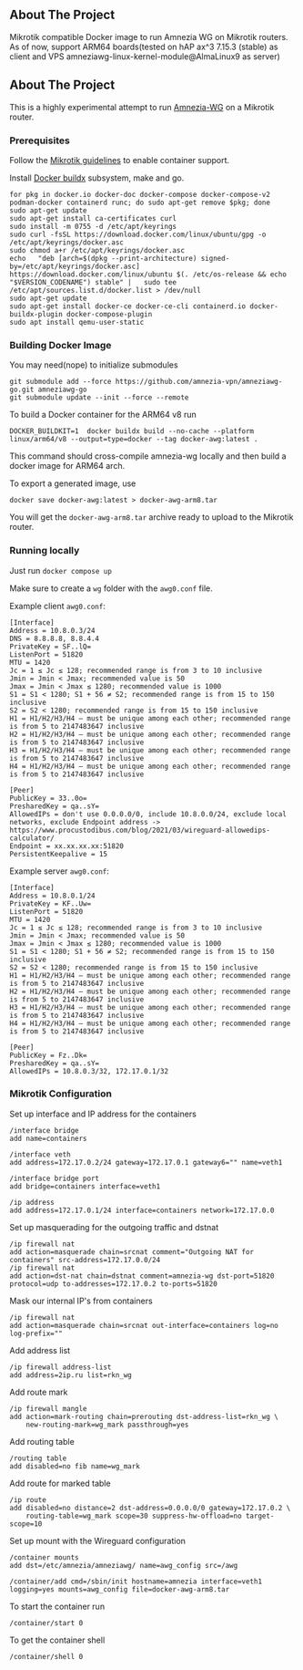 ## About The Project
Mikrotik compatible Docker image to run Amnezia WG on Mikrotik routers. As of now, support ARM64 boards(tested on hAP ax^3 7.15.3 (stable) as client and VPS amneziawg-linux-kernel-module@AlmaLinux9 as server)

## About The Project
This is a highly experimental attempt to run [Amnezia-WG](https://github.com/amnezia-vpn/amnezia-wg) on a Mikrotik router.

### Prerequisites

Follow the [Mikrotik guidelines](https://help.mikrotik.com/docs/display/ROS/Container) to enable container support.

Install [Docker buildx](https://github.com/docker/buildx) subsystem, make and go.
```
for pkg in docker.io docker-doc docker-compose docker-compose-v2 podman-docker containerd runc; do sudo apt-get remove $pkg; done
sudo apt-get update
sudo apt-get install ca-certificates curl
sudo install -m 0755 -d /etc/apt/keyrings
sudo curl -fsSL https://download.docker.com/linux/ubuntu/gpg -o /etc/apt/keyrings/docker.asc
sudo chmod a+r /etc/apt/keyrings/docker.asc
echo   "deb [arch=$(dpkg --print-architecture) signed-by=/etc/apt/keyrings/docker.asc] https://download.docker.com/linux/ubuntu $(. /etc/os-release && echo "$VERSION_CODENAME") stable" |   sudo tee /etc/apt/sources.list.d/docker.list > /dev/null
sudo apt-get update
sudo apt-get install docker-ce docker-ce-cli containerd.io docker-buildx-plugin docker-compose-plugin
sudo apt install qemu-user-static

``` 

### Building Docker Image

You may need(nope) to initialize submodules
```
git submodule add --force https://github.com/amnezia-vpn/amneziawg-go.git amneziawg-go
git submodule update --init --force --remote
```

To build a Docker container for the ARM64 v8 run
```
DOCKER_BUILDKIT=1  docker buildx build --no-cache --platform linux/arm64/v8 --output=type=docker --tag docker-awg:latest .
```
This command should cross-compile amnezia-wg locally and then build a docker image for ARM64 arch.

To export a generated image, use
```
docker save docker-awg:latest > docker-awg-arm8.tar
```

You will get the `docker-awg-arm8.tar` archive ready to upload to the Mikrotik router.

### Running locally

Just run `docker compose up`

Make sure to create a `wg` folder with the `awg0.conf` file.

Example client `awg0.conf`:

```
[Interface]
Address = 10.8.0.3/24
DNS = 8.8.8.8, 8.8.4.4
PrivateKey = SF..lQ=
ListenPort = 51820
MTU = 1420
Jc = 1 ≤ Jc ≤ 128; recommended range is from 3 to 10 inclusive
Jmin = Jmin < Jmax; recommended value is 50
Jmax = Jmin < Jmax ≤ 1280; recommended value is 1000
S1 = S1 < 1280; S1 + 56 ≠ S2; recommended range is from 15 to 150 inclusive 
S2 = S2 < 1280; recommended range is from 15 to 150 inclusive
H1 = H1/H2/H3/H4 — must be unique among each other; recommended range is from 5 to 2147483647 inclusive
H2 = H1/H2/H3/H4 — must be unique among each other; recommended range is from 5 to 2147483647 inclusive
H3 = H1/H2/H3/H4 — must be unique among each other; recommended range is from 5 to 2147483647 inclusive
H4 = H1/H2/H3/H4 — must be unique among each other; recommended range is from 5 to 2147483647 inclusive

[Peer]
PublicKey = 33..0o=
PresharedKey = qa..sY=
AllowedIPs = don't use 0.0.0.0/0, include 10.8.0.0/24, exclude local networks, exclude Endpoint address -> https://www.procustodibus.com/blog/2021/03/wireguard-allowedips-calculator/
Endpoint = xx.xx.xx.xx:51820
PersistentKeepalive = 15

```

Example server `awg0.conf`:

```
[Interface]
Address = 10.8.0.1/24
PrivateKey = KF..Uw=
ListenPort = 51820
MTU = 1420
Jc = 1 ≤ Jc ≤ 128; recommended range is from 3 to 10 inclusive
Jmin = Jmin < Jmax; recommended value is 50
Jmax = Jmin < Jmax ≤ 1280; recommended value is 1000
S1 = S1 < 1280; S1 + 56 ≠ S2; recommended range is from 15 to 150 inclusive 
S2 = S2 < 1280; recommended range is from 15 to 150 inclusive
H1 = H1/H2/H3/H4 — must be unique among each other; recommended range is from 5 to 2147483647 inclusive
H2 = H1/H2/H3/H4 — must be unique among each other; recommended range is from 5 to 2147483647 inclusive
H3 = H1/H2/H3/H4 — must be unique among each other; recommended range is from 5 to 2147483647 inclusive
H4 = H1/H2/H3/H4 — must be unique among each other; recommended range is from 5 to 2147483647 inclusive

[Peer]
PublicKey = Fz..Dk=
PresharedKey = qa..sY=
AllowedIPs = 10.8.0.3/32, 172.17.0.1/32

```


### Mikrotik Configuration

Set up interface and IP address for the containers

```
/interface bridge
add name=containers

/interface veth
add address=172.17.0.2/24 gateway=172.17.0.1 gateway6="" name=veth1

/interface bridge port
add bridge=containers interface=veth1

/ip address
add address=172.17.0.1/24 interface=containers network=172.17.0.0
```
Set up masquerading for the outgoing traffic and dstnat

```
/ip firewall nat
add action=masquerade chain=srcnat comment="Outgoing NAT for containers" src-address=172.17.0.0/24
/ip firewall nat
add action=dst-nat chain=dstnat comment=amnezia-wg dst-port=51820 protocol=udp to-addresses=172.17.0.2 to-ports=51820
```

Mask our internal IP's from containers
```
/ip firewall nat
add action=masquerade chain=srcnat out-interface=containers log=no log-prefix="" 
```

Add address list
```
/ip firewall address-list
add address=2ip.ru list=rkn_wg
```

Add route mark
```
/ip firewall mangle
add action=mark-routing chain=prerouting dst-address-list=rkn_wg \
    new-routing-mark=wg_mark passthrough=yes
```

Add routing table
```
/routing table
add disabled=no fib name=wg_mark
```

Add route for marked table
```
/ip route
add disabled=no distance=2 dst-address=0.0.0.0/0 gateway=172.17.0.2 \
    routing-table=wg_mark scope=30 suppress-hw-offload=no target-scope=10
```

Set up mount with the Wireguard configuration

```
/container mounts
add dst=/etc/amnezia/amneziawg/ name=awg_config src=/awg

/container/add cmd=/sbin/init hostname=amnezia interface=veth1 logging=yes mounts=awg_config file=docker-awg-arm8.tar
```

To start the container run

```
/container/start 0
```

To get the container shell

```
/container/shell 0
```